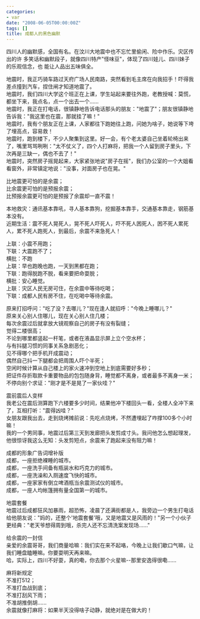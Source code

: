 ```yaml
---
categories:
- var
date: "2008-06-05T00:00:00Z"
tags: []
title: 成都人的黑色幽默
---
```


四川人的幽默感，全国有名。在汶川大地震中也不忘忙里偷闲、险中作乐。灾区传出的许
多笑话和幽默段子，就像四川特产"怪味豆"，体现了四川娃儿、四川妹子的乐观信念，也
能让人品出五味俱全。

地震时，我正巧骑车路过天府广场人民南路，突然看到毛主席在向我招手！吓得我差点撞到汽车，捏住闸才知道地震了。  
地震时，我们四川大学这个班正在上课，学生站起来要往外跑，老教授喊：莫慌，都坐下来，我点名，点一个出去一个......  
地震时，我正在打电话，很镇静地告诉电话那头的朋友："地震了"；朋友很镇静地告诉我："我这里也在震，那就挂了嘛！"  
地震时，我有个朋友正在上课，人家都往下跑她往上跑，问她为啥子，她说等下垮了埋高点，容易救！  
地震时，跑到楼下，不少人聚集到这里。好一会，有个老太婆自己坐着轮椅出来了，嘴里骂骂咧咧："太不仗义了，四个人打麻将，把我一个人留到房子里头，下次再是三缺一，偶也不去了！"  
地震时，突然房子摇晃起来，大家紧张地说"房子在摇"，我们办公室的一个大姐看看窗外，非常镇定地说："没事，对面房子也在晃。"

比地震更可怕的是余震；  
比余震更可怕的是预报余震；  
比预报余震更可怕的是预报了余震却一直不震！

本地救灾：通讯基本靠吼，寻人基本靠狗，挖掘基本靠手，交通基本靠走，钢筋基本没有。  
近期生活：震不死人晃死人，晃不死人吓死人，吓不死人困死人，困不死人累死人，累不死人跑死人，到最后，余震不来急死人！

上联：小震不用跑；  
下联：大震跑不了；  
横批：不跑  
上联：早也跑晚也跑，一天到黑都在跑；  
下联：跑得脱跑不脱，看来要把命耍脱；  
横批：安心睡觉。  
上联：灾区人民无房可住，在余震中等待吃喝；  
下联：成都人民有房不住，在吃喝中等待余震。

原来打招呼问："吃了没？去哪儿？"现在逢人就招呼："今晚上睡哪儿？"  
原来关心别人住哪儿，现在关心别人住几楼；  
每次余震过后就拿放大镜观察自己的房子有没有裂缝；  
觉得二楼很高；  
不论到哪里都竖起一杆笔，或者在液晶显示屏上立个空水杯；  
与有抖腿习惯的同事关系急剧恶化；  
见不得哪个把手机开成震动；  
偶然自己抖一下腿都会把周围人吓个半死；  
空闲时候计算从自己楼上的家火速冲到空地上到底需要好多秒；  
把证件存折取款卡重要物品的包包随身背，睡觉都不离身，或者最多不离身一米；  
不停向别个求证："刚才是不是晃了一家伙哇？"

震前震后人变样  
我老公在震后测算跑下六楼要多少时间，结果他冲下楼回头一看，全楼人全冲下来了，互相打听："震得凶哇？"  
女朋友跟我出去，走到烧烤摊前说：先吃点烧烤，不然遭埋起了咋撑100多个小时嘛！  
我的一个男同事，地震过后第三天到发廊把头发剪成寸头。我问他怎么想起理发，他很惊讶我这么无知：头发剪短点，余震来了跑起来没有阻力嘛！

成都的形象广告词增补版  
成都，一座拒绝裸睡的城市。  
成都，一座洗手间备有瓶装水和巧克力的城市。  
成都，一座洗澡和入厕速度飞快的城市。  
成都，一座家家有倒立啤酒瓶当余震测试仪的城市。  
成都，一座人均帐篷拥有量全国第一的城市。

地震套餐  
地震过后成都狂风加暴雨，超恐怖，凌晨了还满街都是人，我旁边一个男生打电话给他朋友说："妈的，还整个'地震套餐'哦，又是地震又是风雨的！"另一个小伙子更经典："老天爷想得周到哦，杀完人还不忘清洗案发现场......"

给余震的一封信  
亲爱的余震哥哥，我们商量哈嘛：我们实在来不起咯，今晚上让我们歇口气嘛，让我们睡盘瞌睡嘛。你要耍明天再来嘛。  
哈，实际上，四川不好耍，真的嘞，你去那个火星嘛--那里安逸得很嘞......

麻将新规定  
不准打512；  
不准打血战到底；  
不准打刮风下雨；  
不准胡推倒胡......  
余震就像打麻将：如果半天没得啥子动静，就绝对是在做大的！
